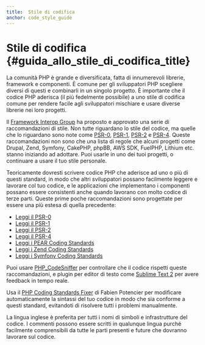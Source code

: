 ```yaml
---
title:  Stile di codifica
anchor: code_style_guide
---
```


# Stile di codifica  {#guida_allo_stile_di_codifica_title}

La comunità PHP è grande e diversificata, fatta di innumerevoli librerie, framework e componenti. È comune per gli
sviluppatori PHP scegliere diversi di questi e combinarli in un singolo progetto. È importante che il codice PHP aderisca
(il più fedelmente possibile) a uno stile di codifica comune per rendere facile agli sviluppatori mischiare e usare diverse
librerie nei loro progetti.

Il [Framework Interop Group][fig] ha proposto e approvato una serie di raccomandazioni di stile. Non tutte riguardano lo
stile del codice, ma quelle che lo riguardano sono note come [PSR-0][psr0], [PSR-1][psr1], [PSR-2][psr2] e [PSR-4][psr4].
Queste raccomandazioni non sono che una lista di regole che alcuni progetti come Drupal, Zend, Symfony,
CakePHP, phpBB, AWS SDK, FuelPHP, Lithium etc. stanno iniziando ad adottare. Puoi usarle in uno dei tuoi progetti, o
continuare a usare il tuo stile personale.

Teoricamente dovresti scrivere codice PHP che aderisce ad uno o più di questi standard, in modo che altri sviluppatori
possano facilmente leggere e lavorare col tuo codice, e le applicazioni che implementano i componenti possano essere
consistenti anche quando lavorano con molto codice di terze parti. Queste prime poche raccomandazioni sono progettate per
essere una più estesa di quella precedente:

* [Leggi il PSR-0][psr0]
* [Leggi il PSR-1][psr1]
* [Leggi il PSR-2][psr2]
* [Leggi il PSR-4][psr4]
* [Leggi i PEAR Coding Standards][pear-cs]
* [Leggi i Zend Coding Standards][zend-cs]
* [Leggi i Symfony Coding Standards][symfony-cs]

Puoi usare [PHP_CodeSniffer][phpcs] per controllare che il codice rispetti queste raccomandazioni, e plugin per editor di
testo come [Sublime Text 2][st-cs] per avere feedback in tempo reale.

Usa il [PHP Coding Standards Fixer][phpcsfixer] di Fabien Potencier per modificare automaticamente la sintassi del tuo
codice in modo che sia conforme a questi standard, evitandoti di risolvere tutti i problemi manualmente.

La lingua inglese è preferita per tutti i nomi di simboli e infrastrutture del codice. I commenti possono essere scritti in
qualunque lingua purché facilmente comprensibili da tutte le parti presenti e future che dovranno lavorare sul codice.

[fig]: http://www.php-fig.org/
[psr0]: https://github.com/php-fig/fig-standards/blob/master/accepted/PSR-0.md
[psr1]: https://github.com/php-fig/fig-standards/blob/master/accepted/PSR-1-basic-coding-standard.md
[psr2]: https://github.com/php-fig/fig-standards/blob/master/accepted/PSR-2-coding-style-guide.md
[psr4]: https://github.com/php-fig/fig-standards/blob/master/accepted/PSR-4-autoloader.md
[pear-cs]: http://pear.php.net/manual/en/standards.php
[zend-cs]: http://framework.zend.com/wiki/display/ZFDEV2/Coding+Standards
[symfony-cs]: http://symfony.com/doc/current/contributing/code/standards.html
[phpcs]: http://pear.php.net/package/PHP_CodeSniffer/
[st-cs]: https://github.com/benmatselby/sublime-phpcs
[phpcsfixer]: http://cs.sensiolabs.org/
